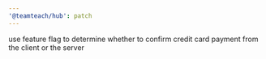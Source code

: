 ```yaml
---
'@teamteach/hub': patch
---
```


use feature flag to determine whether to confirm credit card payment from the client or the server
